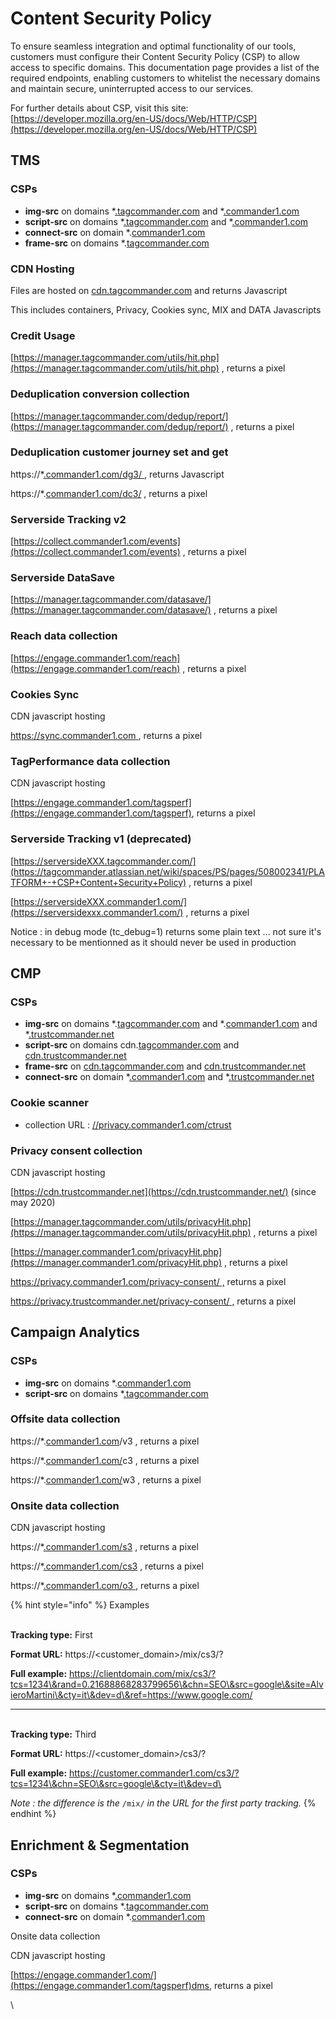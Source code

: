 # Content Security Policy

To ensure seamless integration and optimal functionality of our tools, customers must configure their Content Security Policy (CSP) to allow access to specific domains. This documentation page provides a list of the required endpoints, enabling customers to whitelist the necessary domains and maintain secure, uninterrupted access to our services.

For further details about CSP, visit this site:\
[https://developer.mozilla.org/en-US/docs/Web/HTTP/CSP](https://developer.mozilla.org/en-US/docs/Web/HTTP/CSP)

## TMS <a href="#tag" id="tag"></a>

### CSPs&#x20;

* **img-src** on domains \*[.tagcommander.com](https://tagcommander.com) and \*[.commander1.com](https://commander1.com/)
* **script-src** on domains \*[.tagcommander.com](https://tagcommander.com) and \*[.commander1.com](https://commander1.com)
* **connect-src** on domain \*.[commander1.com](http://commander1.com/)
* **frame-src** on domains \*.[tagcommander.com](http://tagcommander.com/)

### CDN Hosting

Files are hosted on [cdn.tagcommander.com](http://cdn.tagcommander.com/) and returns Javascript

This includes containers, Privacy, Cookies sync, MIX and DATA Javascripts

### Credit Usage

[https://manager.tagcommander.com/utils/hit.php](https://manager.tagcommander.com/utils/hit.php) , returns a pixel

### Deduplication conversion collection

[https://manager.tagcommander.com/dedup/report/](https://manager.tagcommander.com/dedup/report/) , returns a pixel

### Deduplication customer journey set and get

https://\*[.commander1.com/dg3/ ](https://commander1.com/), returns Javascript

https://\*.[commander1.com/dc3/](https://commander1.com/) , returns a pixel

### Serverside Tracking v2

[https://collect.commander1.com/events](https://collect.commander1.com/events) , returns a pixel

### Serverside DataSave

[https://manager.tagcommander.com/datasave/](https://manager.tagcommander.com/datasave/) , returns a pixel

### Reach data collection

[https://engage.commander1.com/reach](https://engage.commander1.com/reach) , returns a pixel

### Cookies Sync

CDN javascript hosting

[https://sync.commander1.com ](https://sync.commander1.com/), returns a pixel

### TagPerformance data collection

CDN javascript hosting

[https://engage.commander1.com/tagsperf](https://engage.commander1.com/tagsperf), returns a pixel

### Serverside Tracking v1 (deprecated)

[https://serversideXXX.tagcommander.com/](https://tagcommander.atlassian.net/wiki/spaces/PS/pages/508002341/PLATFORM+-+CSP+Content+Security+Policy) , returns a pixel

[https://serversideXXX.commander1.com/](https://serversidexxx.commander1.com/) , returns a pixel

Notice : in debug mode (tc\_debug=1) returns some plain text ... not sure it's necessary to be mentionned as it should never be used in production

## CMP <a href="#trust" id="trust"></a>

### CSPs

* **img-src** on domains \*.[tagcommander.com](http://tagcommander.com/) and \*.[commander1.com](http://commander1.com/) and \*[.trustcommander.net](https://www.trustcommander.net/)
* **script-src** on domains cdn.[tagcommander.com](http://tagcommander.com/) and [cdn.trustcommander.net](https://cdn.trustcommander.net/)
* **frame-src** on [cdn.tagcommander.com](http://cdn.tagcommander.com/) and [cdn.trustcommander.net](https://cdn.trustcommander.net/)
* **connect-src** on domain \*[.commander1.com](https://commander1.com/) and \*[.trustcommander.net](https://www.trustcommander.net/)

### Cookie scanner

* collection URL : [//privacy.commander1.com/ctrust](https://privacy.commander1.com/ctrust)

### Privacy consent collection

CDN javascript hosting

[https://cdn.trustcommander.net](https://cdn.trustcommander.net/) (since may 2020)

[https://manager.tagcommander.com/utils/privacyHit.php](https://manager.tagcommander.com/utils/privacyHit.php) , returns a pixel

[https://manager.commander1.com/privacyHit.php](https://manager.commander1.com/privacyHit.php) , returns a pixel

[https://privacy.commander1.com/privacy-consent/ ,](https://privacy.commander1.com/privacy-consent/,) returns a pixel

[https://privacy.trustcommander.net/privacy-consent/ ,](https://privacy.commander1.com/privacy-consent/,) returns a pixel

## Campaign Analytics <a href="#mix" id="mix"></a>

### CSPs&#x20;

* **img-src** on domains \*.[commander1.com](https://commander1.com/)
* **script-src** on domains \*[.tagcommander.com](http://tagcommander.com/)

### Offsite data collection

https://\*.[commander1.com](https://commander1.com)/v3 , returns a pixel

https://\*.[commander1.com/](http://commander1.com/v3)c3 , returns a pixel

https://\*.[commander1.com/](http://commander1.com/v3)w3 , returns a pixel

### Onsite data collection

CDN javascript hosting

https://\*[.commander1.com/s3](https://commander1.com/) , returns a pixel

https://\*[.commander1.com/cs3](https://commander1.com/) , returns a pixel

https://\*[.commander1.com/o3](https://commander1.com/)[ ](https://commander1.com/), returns a pixel



{% hint style="info" %}
Examples

\
**Tracking type:** First

**Format URL:** https://\<customer\_domain>/mix/cs3/?

**Full example:** https://clientdomain.com/mix/cs3/?tcs=1234\&rand=0.21688868283799656\&chn=SEO\&src=google\&site=AlvieroMartini\&cty=it\&dev=d\&ref=https://www.google.com/

***

\
**Tracking type:** Third

**Format URL:** https://\<customer\_domain>/cs3/?

**Full example:** https://customer.commander1.com/cs3/?tcs=1234\&chn=SEO\&src=google\&cty=it\&dev=d\


_Note : the difference is the_ `/mix/` _in the URL for the first party tracking._
{% endhint %}

## Enrichment & Segmentation <a href="#data" id="data"></a>

### CSPs&#x20;

* **img-src** on domains \*[.commander1.com](https://commander1.com/)
* **script-src** on domains \*.[tagcommander.com](http://tagcommander.com/)
* **connect-src** on domain \*.[commander1.com](http://commander1.com/)

Onsite data collection

CDN javascript hosting

[https://engage.commander1.com/](https://engage.commander1.com/tagsperf)dms, returns a pixel

\
